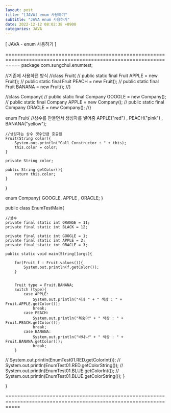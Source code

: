 ```yaml
---
layout: post
title: "[JAVA] enum 사용하기"
subtitle: "JAVA enum 사용하기"
date: 2022-12-12 08:02:38 +0900
categories: JAVA
---
```

[ JAVA - enum 사용하기 ]

=================================================================================================================
package com.sungchul.enumtest;


//기존에 사용하던 방식
//class Fruit{
//    public static final Fruit APPLE = new Fruit();
//    public static final Fruit PEACH = new Fruit();
//    public static final Fruit BANANA = new Fruit();
//}

//class Company{
//    public static final Company GOOGLE = new Company();
//    public static final Company APPLE = new Company();
//    public static final Company ORACLE = new Company();
//}


enum Fruit{
    //상수를 만들면서 생성자를 넣어줌
    APPLE("red") ,
    PEACH("pink") ,
    BANANA("yellow");

    //생성자는 상수 갯수만큼 호출됨
    Fruit(String color){
        System.out.println("Call Constructor : " + this);
        this.color = color;
    }

    private String color;

    public String getColor(){
        return this.color;
    }




}

enum Company{
    GOOGLE, APPLE , ORACLE;
}

public class EnumTestMain{

    //상수
    private final static int ORANGE = 11;
    private final static int BLACK = 12;

    private final static int GOOGLE = 1;
    private final static int APPLE = 2;
    private final static int ORACLE = 3;

    public static void main(String[]args){

        for(Fruit f : Fruit.values()){
            System.out.println(f.getColor());
        }


        Fruit type = Fruit.BANANA;
        switch (type){
            case APPLE:
                System.out.println("사과 " + " 색상 : " + Fruit.APPLE.getColor());
                break;
            case PEACH:
                System.out.println("복숭아" + " 색상 : " + Fruit.PEACH.getColor());
                break;
            case BANANA:
                System.out.println("바나나" + " 색상 : " + Fruit.BANANA.getColor());
                break;
        }




//        System.out.println(EnumTest01.RED.getColorInt());
//        System.out.println(EnumTest01.RED.getColorString());
//        System.out.println(EnumTest01.BLUE.getColorInt());
//        System.out.println(EnumTest01.BLUE.getColorString());
    }

}



=================================================================================================================
